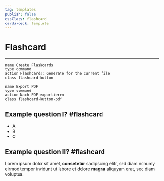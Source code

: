 ```yaml
---
tag: templates
publish: false
cssClass: flashcard
cards-deck: template
---
```

# Flashcard
---

```button
name Create Flashcards
type command
action Flashcards: Generate for the current file
class flashcard-button
```

```button
name Export PDF
type command
action Nach PDF exportieren
class flashcard-button-pdf
```

## Example **question** I? #flashcard
* A
* B
* C

## **Example** question II? #flashcard
Lorem ipsum dolor sit amet, **consetetur** sadipscing elitr, sed diam nonumy eirmod tempor invidunt ut labore et dolore **magna** aliquyam erat, sed diam voluptua.